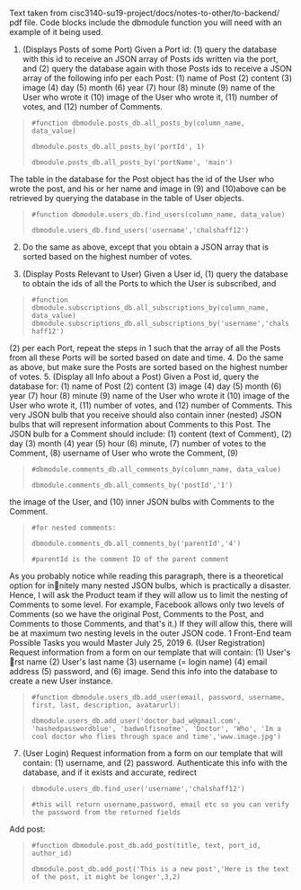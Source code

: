 Text taken from cisc3140-su19-project/docs/notes-to-other/to-backend/ pdf file.
Code blocks include the dbmodule function you will need with an example of it being used.

1. (Displays Posts of some Port) Given a Port id: (1) query the database with this id to receive an JSON array of Posts ids written via the port, and (2) query the database again with those Posts ids to receive a JSON array of the following info per each Post:
(1) name of Post (2) content (3) image (4) day (5) month (6) year (7) hour (8) minute (9) name of the User who wrote it (10) image of the User who wrote it, (11) number of votes, and (12) number of Comments. 
>`#function dbmodule.posts_db.all_posts_by(column_name, data_value)`
>
> `dbmodule.posts_db.all_posts_by('portId', 1)`
>
> `dbmodule.posts_db.all_posts_by('portName', 'main')`

The table in the database for the Post object has the id of the User who wrote the post, and his or her name and image in (9) and (10)above can be retrieved by querying the database in the table of User objects. 
>`#function dbmodule.users_db.find_users(column_name, data_value)`
>
>`dbmodule.users_db.find_users('username','chalshaff12')`
2. Do the same as above, except that you obtain a JSON array that is sorted based on the
highest number of votes.

3. (Display Posts Relevant to User) Given a User id, (1) query the database to obtain
the ids of all the Ports to which the User is subscribed, and 
>`#function dbmodule.subscriptions_db.all_subscriptions_by(column_name, data_value)`
>`dbmodule.subscriptions_db.all_subscriptions_by('username','chalshaff12')`

(2) per each Port, repeat
the steps in 1 such that the array of all the Posts from all these Ports will be sorted
based on date and time.
4. Do the same as above, but make sure the Posts are sorted based on the highest number
of votes.
5. (Display all Info about a Post) Given a Post id, query the database for: (1) name of
Post (2) content (3) image (4) day (5) month (6) year (7) hour (8) minute (9) name of
the User who wrote it (10) image of the User who wrote it, (11) number of votes, and
(12) number of Comments. This very JSON bulb that you receive should also contain
inner (nested) JSON bulbs that will represent information about Comments to this Post.
The JSON bulb for a Comment should include: (1) content (text of Comment), (2) day (3)
month (4) year (5) hour (6) minute, (7) number of votes to the Comment, (8) username
of User who wrote the Comment, (9) 
>`#dbmodule.comments_db.all_comments_by(column_name, data_value)`
>
>`dbmodule.comments_db.all_comments_by('postId','1')`

the image of the User, and (10) inner JSON bulbs
with Comments to the Comment.
>`#for nested comments:`
>
>`dbmodule.comments_db.all_comments_by('parentId','4')` 
>
>`#parentId is the comment ID of the parent comment`

As you probably notice while reading this paragraph,
there is a theoretical option for innitely many nested JSON bulbs, which is practically
a disaster. Hence, I will ask the Product team if they will allow us to limit the nesting
of Comments to some level. For example, Facebook allows only two levels of Comments
(so we have the original Post, Comments to the Post, and Comments to those Comments,
and that's it.) If they will allow this, there will be at maximum two nesting levels in
the outer JSON code.
1
Front-End team Possible Tasks you would Master July 25, 2019
6. (User Registration) Request information from a form on our template that will contain:
(1) User's rst name (2) User's last name (3) username (= login name) (4) email
address (5) password, and (6) image. Send this info into the database to create a new
User instance.
>`#function dbmodule.users_db.add_user(email, password, username, first, last, description, avatarurl):`
>
>`dbmodule.users_db.add_user('doctor_bad_w@gmail.com', 'hashedpasswordblue', 'badwolfisnotme', 'Doctor', 'Who', 'Im a cool doctor who flies through space and time','www.image.jpg')`

7. (User Login) Request information from a form on our template that will contain: (1)
username, and (2) password. Authenticate this info with the database, and if it exists
and accurate, redirect
>`dbmodule.users_db.find_user('username','chalshaff12')`
>
>`#this will return username,password, email etc so you can verify the password from the returned fields`



Add post:
>`#function dbmodule.post_db.add_post(title, text, port_id, author_id)`
>
>`dbmodule.post_db.add_post('This is a new post','Here is the text of the post, it might be longer',3,2)`
